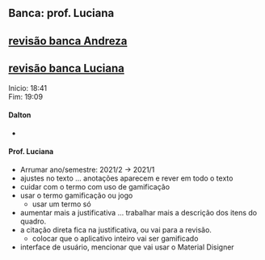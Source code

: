 ## Banca: prof. Luciana
## [revisão banca Andreza](./tcc_CarolineBelliRegalin_2021-05-04_PreProjeto_banca_Andreza.pdf)
## [revisão banca Luciana](./tcc_CarolineBelliRegalin_2021-05-04_PreProjeto_banca_Luciana.pdf)

Inicio: 18:41<br>
Fim: 19:09

#### Dalton
  - 

#### Prof. Luciana
- Arrumar ano/semestre: 2021/2 -> 2021/1
- ajustes no texto ... anotações aparecem e rever em todo o texto
- cuidar com o termo com uso de gamificação
- usar o termo gamificação ou jogo
  - usar um termo só
- aumentar mais a justificativa ... trabalhar mais a descrição dos itens do quadro.
- a citação direta fica na justificativa, ou vai para a revisão.
  - colocar que o aplicativo inteiro vai ser gamificado
- interface de usuário, mencionar que vai usar o Material Disigner
